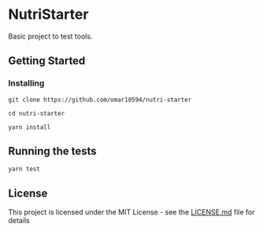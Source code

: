 # NutriStarter

Basic project to test tools.

## Getting Started

### Installing

```
git clone https://github.com/omar10594/nutri-starter

cd nutri-starter

yarn install
```

## Running the tests

```
yarn test
```

## License

This project is licensed under the MIT License - see the [LICENSE.md](LICENSE.md) file for details